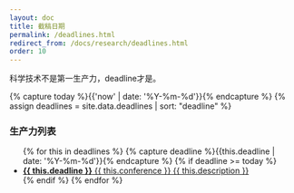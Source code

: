 ```yaml
---
layout: doc
title: 截稿日期
permalink: /deadlines.html
redirect_from: /docs/research/deadlines.html
order: 10
---
```


科学技术不是第一生产力，deadline才是。

{% capture today %}{{'now' | date: '%Y-%m-%d'}}{% endcapture %}
{% assign deadlines = site.data.deadlines | sort: "deadline" %}

### 生产力列表

<div class="menu">
    <ul class="menu-list">
        {% for this in deadlines %}
        {% capture deadline %}{{this.deadline | date: '%Y-%m-%d'}}{% endcapture %}
        {% if deadline >= today %}
        <li>
            <a href="{{ this.url }}">
                <strong>{{ this.deadline }}</strong> {{ this.conference }} {{ this.description }}
            </a>
        </li>
        {% endif %}
        {% endfor %}
    </ul>
</div>